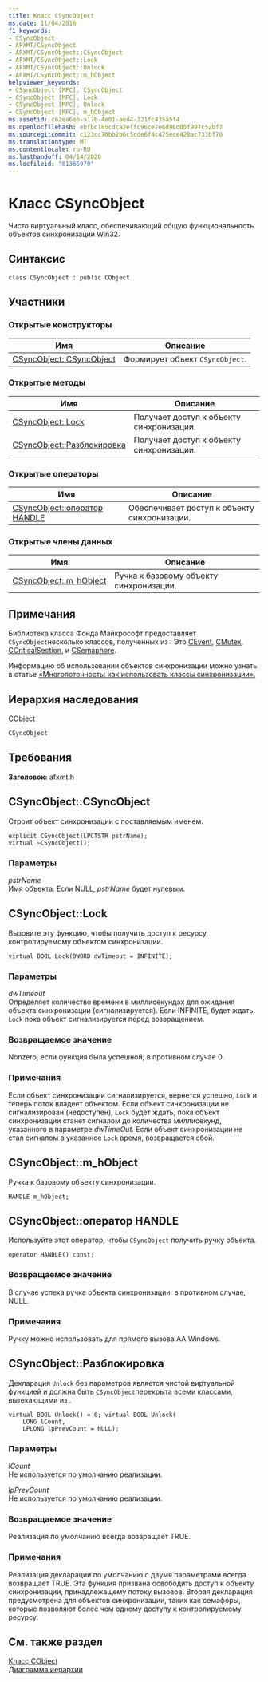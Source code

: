 ```yaml
---
title: Класс CSyncObject
ms.date: 11/04/2016
f1_keywords:
- CSyncObject
- AFXMT/CSyncObject
- AFXMT/CSyncObject::CSyncObject
- AFXMT/CSyncObject::Lock
- AFXMT/CSyncObject::Unlock
- AFXMT/CSyncObject::m_hObject
helpviewer_keywords:
- CSyncObject [MFC], CSyncObject
- CSyncObject [MFC], Lock
- CSyncObject [MFC], Unlock
- CSyncObject [MFC], m_hObject
ms.assetid: c62ea6eb-a17b-4e01-aed4-321fc435a5f4
ms.openlocfilehash: ebfbc185cdca2effc96ce2e6d96d05f997c52bf7
ms.sourcegitcommit: c123cc76bb2b6c5cde6f4c425ece420ac733bf70
ms.translationtype: MT
ms.contentlocale: ru-RU
ms.lasthandoff: 04/14/2020
ms.locfileid: "81365970"
---
```

# <a name="csyncobject-class"></a>Класс CSyncObject

Чисто виртуальный класс, обеспечивающий общую функциональность объектов синхронизации Win32.

## <a name="syntax"></a>Синтаксис

```
class CSyncObject : public CObject
```

## <a name="members"></a>Участники

### <a name="public-constructors"></a>Открытые конструкторы

|Имя|Описание|
|----------|-----------------|
|[CSyncObject::CSyncObject](#csyncobject)|Формирует объект `CSyncObject`.|

### <a name="public-methods"></a>Открытые методы

|Имя|Описание|
|----------|-----------------|
|[CSyncObject::Lock](#lock)|Получает доступ к объекту синхронизации.|
|[CSyncObject::Разблокировка](#unlock)|Получает доступ к объекту синхронизации.|

### <a name="public-operators"></a>Открытые операторы

|Имя|Описание|
|----------|-----------------|
|[CSyncObject::оператор HANDLE](#operator_handle)|Обеспечивает доступ к объекту синхронизации.|

### <a name="public-data-members"></a>Открытые члены данных

|Имя|Описание|
|----------|-----------------|
|[CSyncObject::m_hObject](#m_hobject)|Ручка к базовому объекту синхронизации.|

## <a name="remarks"></a>Примечания

Библиотека класса Фонда Майкрософт предоставляет `CSyncObject`несколько классов, полученных из . Это [CEvent](../../mfc/reference/cevent-class.md), [CMutex](../../mfc/reference/cmutex-class.md), [CCriticalSection](../../mfc/reference/ccriticalsection-class.md), и [CSemaphore](../../mfc/reference/csemaphore-class.md).

Информацию об использовании объектов синхронизации можно узнать в статье [«Многопоточность: как использовать классы синхронизации».](../../parallel/multithreading-how-to-use-the-synchronization-classes.md)

## <a name="inheritance-hierarchy"></a>Иерархия наследования

[CObject](../../mfc/reference/cobject-class.md)

`CSyncObject`

## <a name="requirements"></a>Требования

**Заголовок:** afxmt.h

## <a name="csyncobjectcsyncobject"></a><a name="csyncobject"></a>CSyncObject::CSyncObject

Строит объект синхронизации с поставляемым именем.

```
explicit CSyncObject(LPCTSTR pstrName);
virtual ~CSyncObject();
```

### <a name="parameters"></a>Параметры

*pstrName*<br/>
Имя объекта. Если NULL, *pstrName* будет нулевым.

## <a name="csyncobjectlock"></a><a name="lock"></a>CSyncObject::Lock

Вызовите эту функцию, чтобы получить доступ к ресурсу, контролируемому объектом синхронизации.

```
virtual BOOL Lock(DWORD dwTimeout = INFINITE);
```

### <a name="parameters"></a>Параметры

*dwTimeout*<br/>
Определяет количество времени в миллисекундах для ожидания объекта синхронизации (сигнализируется). Если INFINITE, будет ждать, `Lock` пока объект сигнализируется перед возвращением.

### <a name="return-value"></a>Возвращаемое значение

Nonzero, если функция была успешной; в противном случае 0.

### <a name="remarks"></a>Примечания

Если объект синхронизации сигнализируется, вернется успешно, `Lock` и теперь поток владеет объектом. Если объект синхронизации не сигнализирован (недоступен), `Lock` будет ждать, пока объект синхронизации станет сигналом до количества миллисекунд, указанного в параметре *dwTimeOut.* Если объект синхронизации не стал сигналом в указанное `Lock` время, возвращается сбой.

## <a name="csyncobjectm_hobject"></a><a name="m_hobject"></a>CSyncObject::m_hObject

Ручка к базовому объекту синхронизации.

```
HANDLE m_hObject;
```

## <a name="csyncobjectoperator-handle"></a><a name="operator_handle"></a>CSyncObject::оператор HANDLE

Используйте этот оператор, чтобы `CSyncObject` получить ручку объекта.

```
operator HANDLE() const;
```

### <a name="return-value"></a>Возвращаемое значение

В случае успеха ручка объекта синхронизации; в противном случае, NULL.

### <a name="remarks"></a>Примечания

Ручку можно использовать для прямого вызова AA Windows.

## <a name="csyncobjectunlock"></a><a name="unlock"></a>CSyncObject::Разблокировка

Декларация `Unlock` без параметров является чистой виртуальной функцией и должна быть `CSyncObject`перекрыта всеми классами, вытекающими из .

```
virtual BOOL Unlock() = 0; virtual BOOL Unlock(
    LONG lCount,
    LPLONG lpPrevCount = NULL);
```

### <a name="parameters"></a>Параметры

*lCount*<br/>
Не используется по умолчанию реализации.

*lpPrevCount*<br/>
Не используется по умолчанию реализации.

### <a name="return-value"></a>Возвращаемое значение

Реализация по умолчанию всегда возвращает TRUE.

### <a name="remarks"></a>Примечания

Реализация декларации по умолчанию с двумя параметрами всегда возвращает TRUE. Эта функция призвана освободить доступ к объекту синхронизации, принадлежащему потоку вызовов. Вторая декларация предусмотрена для объектов синхронизации, таких как семафоры, которые позволяют более чем одному доступу к контролируемому ресурсу.

## <a name="see-also"></a>См. также раздел

[Класс CObject](../../mfc/reference/cobject-class.md)<br/>
[Диаграмма иерархии](../../mfc/hierarchy-chart.md)

